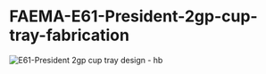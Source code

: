# FAEMA-E61-President-2gp-cup-tray-fabrication
![E61-President 2gp cup tray design - hb](https://github.com/derekmccallum/FAEMA-E61-President-2gp-cup-tray-fabrication/assets/27998937/91467740-4a35-4b2c-953b-ce00f5884d8f)
